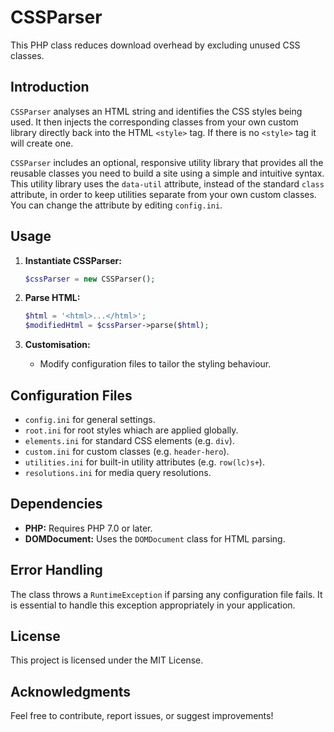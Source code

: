 # CSSParser

This PHP class reduces download overhead by excluding unused CSS classes.

## Introduction

`CSSParser` analyses an HTML string and identifies the CSS styles being used. It then injects the corresponding classes from your own custom library directly back into the HTML `<style>` tag. If there is no `<style>` tag it will create one.

`CSSParser` includes an optional, responsive utility library that provides all the reusable classes you need to build a site using a simple and intuitive syntax. This utility library uses the `data-util` attribute, instead of the standard `class` attribute, in order to keep utilities separate from your own custom classes. You can change the attribute by editing `config.ini`.

## Usage

1. **Instantiate CSSParser:**
    ```php
    $cssParser = new CSSParser();
    ```

2. **Parse HTML:**
    ```php
    $html = '<html>...</html>';
    $modifiedHtml = $cssParser->parse($html);
    ```

3. **Customisation:**
    - Modify configuration files to tailor the styling behaviour.

## Configuration Files

- `config.ini` for general settings.
- `root.ini` for root styles whiach are applied globally.
- `elements.ini` for standard CSS elements (e.g. `div`).
- `custom.ini` for custom classes (e.g. `header-hero`).
- `utilities.ini` for built-in utility attributes (e.g. `row(lc)s+`).
- `resolutions.ini` for media query resolutions.

## Dependencies

- **PHP:** Requires PHP 7.0 or later.
- **DOMDocument:** Uses the `DOMDocument` class for HTML parsing.

## Error Handling

The class throws a `RuntimeException` if parsing any configuration file fails. It is essential to handle this exception appropriately in your application.

## License

This project is licensed under the MIT License.

## Acknowledgments

Feel free to contribute, report issues, or suggest improvements!
